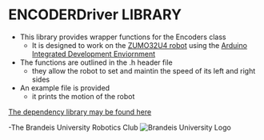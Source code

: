 ENCODERDriver LIBRARY
===============
+ This library provides wrapper functions for the Encoders class
	+ It is designed to work on the [ZUMO32U4 robot](https://www.pololu.com/docs/0J63/all) using the [Arduino Integrated Development Enviornment](https://www.arduino.cc/en/Main/Software)
+ The functions are outlined in the .h header file
	+ they allow the robot to set and maintin the speed of its left and right sides
+ An example file is provided
	+ it prints the motion of the robot

[The dependency library may be found here](http://pololu.github.io/zumo-32u4-arduino-library/)

-The Brandeis University Robotics Club
![Brandeis University Logo](https://www.brandeis.edu/communications/creative/downloads/gotham-outlined.jpg)
		